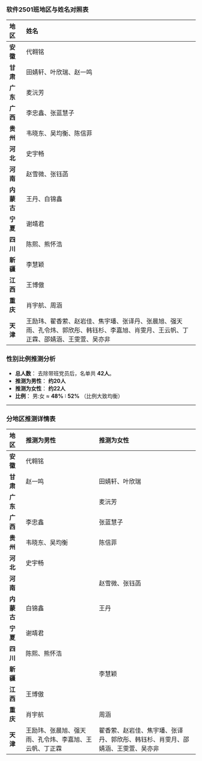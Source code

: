 ### 软件2501班地区与姓名对照表

| 地区 | 姓名 |
| :----------- | :------------------------------ |
| **安徽** | 代翱铭 |
| **甘肃** | 田婧轩、叶欣瑞、赵一鸣 |
| **广东** | 麦沅芳 |
| **广西** | 李忠鑫、张蓝慧子 |
| **贵州** | 韦晓东、吴均衡、陈信菲 |
| **河北** | 史宇畅 |
| **河南** | 赵雪微、张钰菡 |
| **内蒙古** | 王丹、白锦鑫 |
| **宁夏** | 谢靖君 |
| **四川** | 陈熙、熊怀浩 |
| **新疆** | 李慧颖 |
| **江西** | 王博傲 |
| **重庆** | 肖宇航、周涵 |
| **天津** | 王励玮、翟香萦、赵岩佳、焦宇璠、张译丹、张晨旭、强天雨、孔令炜、郭欣彤、韩钰杉、李嘉旭、肖雯月、王云帆、丁正霖、邵婧涵、王雯萱、吴亦非 |

### 性别比例推测分析

*   **总人数**： 去除带班党员后，名单共 **42人**。
*   **推测为男性**： **约20人**
*   **推测为女性**： **约22人**
*   **比例**： 男:女 ≈ **48% : 52%** （比例大致均衡）

---

### 分地区推测详情表

| 地区 | 推测为男性 | 推测为女性 |
| :----------- | :------------------------------- | :----------------------------------------- |
| **安徽** | 代翱铭 | |
| **甘肃** | 赵一鸣 | 田婧轩、叶欣瑞 |
| **广东** | | 麦沅芳 |
| **广西** | 李忠鑫 | 张蓝慧子 |
| **贵州** | 韦晓东、吴均衡 | 陈信菲 |
| **河北** | 史宇畅 | |
| **河南** | | 赵雪微、张钰菡 |
| **内蒙古** | 白锦鑫 | 王丹 |
| **宁夏** | 谢靖君 | |
| **四川** | 陈熙、熊怀浩 | |
| **新疆** | | 李慧颖 |
| **江西** | 王博傲 | |
| **重庆** | 肖宇航 | 周涵 |
| **天津** | 王励玮、张晨旭、强天雨、孔令炜、李嘉旭、王云帆、丁正霖 | 翟香萦、赵岩佳、焦宇璠、张译丹、郭欣彤、韩钰杉、肖雯月、邵婧涵、王雯萱、吴亦非 |

